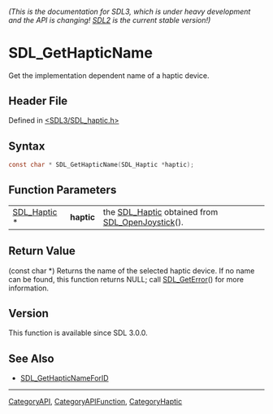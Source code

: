 ###### (This is the documentation for SDL3, which is under heavy development and the API is changing! [SDL2](https://wiki.libsdl.org/SDL2/) is the current stable version!)
# SDL_GetHapticName

Get the implementation dependent name of a haptic device.

## Header File

Defined in [<SDL3/SDL_haptic.h>](https://github.com/libsdl-org/SDL/blob/main/include/SDL3/SDL_haptic.h)

## Syntax

```c
const char * SDL_GetHapticName(SDL_Haptic *haptic);
```

## Function Parameters

|                            |            |                                                                                    |
| -------------------------- | ---------- | ---------------------------------------------------------------------------------- |
| [SDL_Haptic](SDL_Haptic) * | **haptic** | the [SDL_Haptic](SDL_Haptic) obtained from [SDL_OpenJoystick](SDL_OpenJoystick)(). |

## Return Value

(const char *) Returns the name of the selected haptic device. If no name
can be found, this function returns NULL; call
[SDL_GetError](SDL_GetError)() for more information.

## Version

This function is available since SDL 3.0.0.

## See Also

- [SDL_GetHapticNameForID](SDL_GetHapticNameForID)

----
[CategoryAPI](CategoryAPI), [CategoryAPIFunction](CategoryAPIFunction), [CategoryHaptic](CategoryHaptic)


